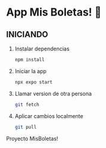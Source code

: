 # App Mis Boletas! 👋

## INICIANDO

1. Instalar dependencias

   ```bash
   npm install
   ```

2. Iniciar la app

   ```bash
   npx expo start
   ```

3. Llamar version de otra persona

   ```bash
   git fetch
   ```

4. Aplicar cambios localmente

   ```bash
   git pull
   ```

Proyecto MisBoletas!
